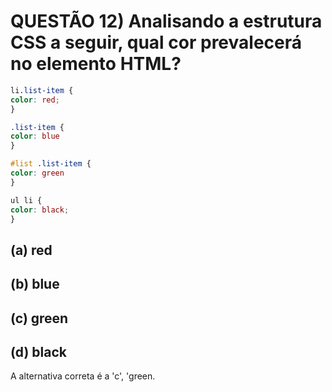 # QUESTÃO 12) Analisando a estrutura CSS a seguir, qual cor prevalecerá no elemento HTML?

~~~css
li.list-item {
color: red;
}

.list-item {
color: blue
}

#list .list-item {
color: green
}

ul li {
color: black;
}
~~~

## (a) red
## (b) blue
## (c) green
## (d) black

A alternativa correta é a 'c', 'green.